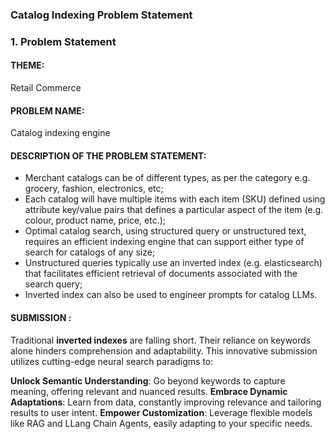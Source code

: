 ### Catalog Indexing Problem Statement

### 1. Problem Statement
#### THEME:
Retail Commerce

#### PROBLEM NAME:
Catalog indexing engine

#### DESCRIPTION OF THE PROBLEM STATEMENT:
 - Merchant catalogs can be of different types, as per the category e.g. grocery, fashion, electronics, etc;
 - Each catalog will have multiple items with each item (SKU) defined using attribute key/value pairs that defines a particular aspect of the item (e.g. colour, product name, price, etc.);
 - Optimal catalog search, using structured query or unstructured text, requires an efficient indexing engine that can support either type of search for catalogs of any size;
 - Unstructured queries typically use an inverted index (e.g. elasticsearch) that facilitates efficient retrieval of documents associated with the search query;
 - Inverted index can also be used to engineer prompts for catalog LLMs.

#### SUBMISSION  :
Traditional **inverted indexes** are falling short. Their reliance on keywords alone hinders comprehension and adaptability. This innovative submission utilizes cutting-edge neural search paradigms to:

**Unlock Semantic Understanding**: Go beyond keywords to capture meaning, offering relevant and nuanced results.
**Embrace Dynamic Adaptations**: Learn from data, constantly improving relevance and tailoring results to user intent.
**Empower Customization**: Leverage flexible models like RAG and LLang Chain Agents, easily adapting to your specific needs.

